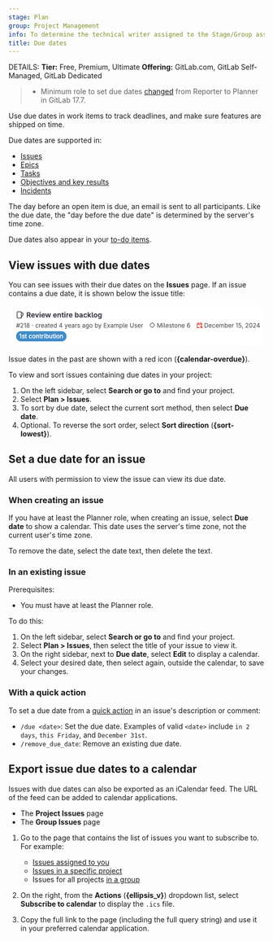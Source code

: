 ```yaml
---
stage: Plan
group: Project Management
info: To determine the technical writer assigned to the Stage/Group associated with this page, see https://handbook.gitlab.com/handbook/product/ux/technical-writing/#assignments
title: Due dates
---
```


DETAILS:
**Tier:** Free, Premium, Ultimate
**Offering:** GitLab.com, GitLab Self-Managed, GitLab Dedicated

> - Minimum role to set due dates [changed](https://gitlab.com/gitlab-org/gitlab/-/merge_requests/169256) from Reporter to Planner in GitLab 17.7.

Use due dates in work items to track deadlines, and make sure features are
shipped on time.

Due dates are supported in:

- [Issues](index.md)
- [Epics](../../group/epics/_index.md)
- [Tasks](../../tasks.md)
- [Objectives and key results](../../okrs.md)
- [Incidents](../../../operations/incident_management/incidents.md)

The day before an open item is due, an email is sent to all participants.
Like the due date, the "day before the due date" is determined by the
server's time zone.

Due dates also appear in your [to-do items](../../todos.md).

## View issues with due dates

You can see issues with their due dates on the **Issues** page.
If an issue contains a due date,
it is shown below the issue title:

![An issue with a due date in 2024.](img/overdue_issue_v17_9.png)

Issue dates in the past are shown with a red icon (**{calendar-overdue}**).

To view and sort issues containing due dates in your project:

1. On the left sidebar, select **Search or go to** and find your project.
1. Select **Plan > Issues**.
1. To sort by due date, select the current sort method, then select **Due date**.
1. Optional. To reverse the sort order, select **Sort direction** (**{sort-lowest}**).

## Set a due date for an issue

All users with permission to view the issue can view its due date.

### When creating an issue

If you have at least the Planner role, when creating an issue, select **Due date** to show a calendar.
This date uses the server's time zone, not the current user's time zone.

To remove the date, select the date text, then delete the text.

### In an existing issue

Prerequisites:

- You must have at least the Planner role.

To do this:

1. On the left sidebar, select **Search or go to** and find your project.
1. Select **Plan > Issues**, then select the title of your issue to view it.
1. On the right sidebar, next to **Due date**, select **Edit** to display a calendar.
1. Select your desired date, then select again, outside the calendar, to save your changes.

### With a quick action

To set a due date from a [quick action](../quick_actions.md) in an issue's description or comment:

- `/due <date>`: Set the due date. Examples of valid `<date>` include `in 2 days`, `this Friday`, and `December 31st`.
- `/remove_due_date`: Remove an existing due date.

## Export issue due dates to a calendar

Issues with due dates can also be exported as an iCalendar feed. The URL of the
feed can be added to calendar applications.

- The **Project Issues** page
- The **Group Issues** page

1. Go to the page that contains the list of issues you want to subscribe to.
   For example:

   - [Issues assigned to you](managing_issues.md#view-all-issues-assigned-to-you)
   - [Issues in a specific project](managing_issues.md#issue-list)
   - Issues for all projects [in a group](../../group/_index.md)

1. On the right, from the **Actions** (**{ellipsis_v}**) dropdown list, select **Subscribe to calendar** to display the `.ics` file.
1. Copy the full link to the page (including the full query string) and use it in your
   preferred calendar application.
